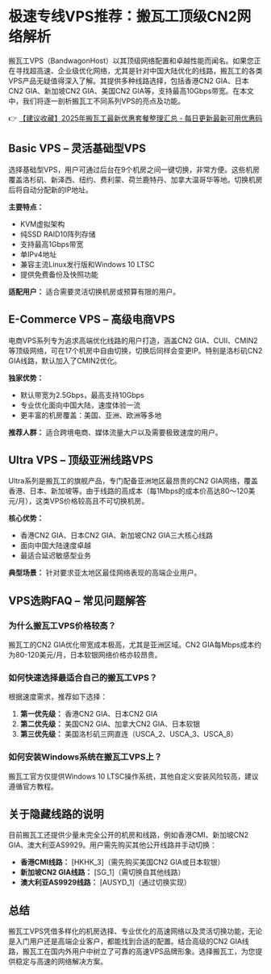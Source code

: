 # 极速专线VPS推荐：搬瓦工顶级CN2网络解析

搬瓦工VPS（BandwagonHost）以其顶级网络配置和卓越性能而闻名。如果您正在寻找超高速、企业级优化网络，尤其是针对中国大陆优化的线路，搬瓦工的各类VPS产品无疑值得深入了解。其提供多种线路选择，包括香港CN2 GIA、日本CN2 GIA、新加坡CN2 GIA、美国CN2 GIA等，支持最高10Gbps带宽。在本文中，我们将逐一剖析搬瓦工不同系列VPS的亮点及功能。

👉 [【建议收藏】2025年搬瓦工最新优惠套餐整理汇总 - 每日更新最新可用优惠码](https://bit.ly/banwagon)

## Basic VPS – 灵活基础型VPS

选择基础型VPS，用户可通过后台在9个机房之间一键切换，非常方便。这些机房覆盖洛杉矶、新泽西、纽约、费利蒙、荷兰鹿特丹、加拿大温哥华等地。切换机房后将自动分配新的IP地址。

**主要特点：**
- KVM虚拟架构
- 纯SSD RAID10阵列存储
- 支持最高1Gbps带宽
- 单IPv4地址
- 兼容主流Linux发行版和Windows 10 LTSC
- 提供免费备份及快照功能

**适配用户：** 适合需要灵活切换机房或预算有限的用户。

## E-Commerce VPS – 高级电商VPS

电商VPS系列专为追求高端优化线路的用户打造，涵盖CN2 GIA、CUII、CMIN2等顶级网络，可在17个机房中自由切换，切换后同样会变更IP。特别是洛杉矶CN2 GIA线路，默认加入了CMIN2优化。

**独家优势：**
- 默认带宽为2.5Gbps，最高支持10Gbps
- 专业优化面向中国大陆，速度体验一流
- 更丰富的机房覆盖：美国、亚洲、欧洲等多地

**推荐人群：** 适合跨境电商、媒体流量大户以及需要极致速度的用户。

## Ultra VPS – 顶级亚洲线路VPS

Ultra系列是搬瓦工的旗舰产品，专门配备亚洲地区最昂贵的CN2 GIA网络，覆盖香港、日本、新加坡等。由于线路的高成本（每1Mbps的成本价高达80〜120美元/月），这类VPS价格较高且不可切换机房。

**核心优势：**
- 香港CN2 GIA、日本CN2 GIA、新加坡CN2 GIA三大核心线路
- 面向中国大陆速度卓越
- 最适合延迟敏感型业务

**典型场景：** 针对要求亚太地区最佳网络表现的高端企业用户。

## VPS选购FAQ – 常见问题解答

### 为什么搬瓦工VPS价格较高？
搬瓦工的CN2 GIA优化带宽成本极高，尤其是亚洲区域。CN2 GIA每Mbps成本约为80-120美元/月，日本软银网络价格亦较昂贵。

### 如何快速选择最适合自己的搬瓦工VPS？
根据速度需求，推荐如下选择：
1. **第一优先级：** 香港CN2 GIA、日本CN2 GIA  
2. **第二优先级：** 美国CN2 GIA、加拿大CN2 GIA、日本软银  
3. **第三优先级：** 美国洛杉矶三网直连（USCA_2、USCA_3、USCA_8）

### 如何安装Windows系统在搬瓦工VPS上？
搬瓦工官方仅提供Windows 10 LTSC操作系统，其他自定义安装风险较高，建议遵循官方教程。

## 关于隐藏线路的说明

目前搬瓦工还提供少量未完全公开的机房和线路，例如香港CMI、新加坡CN2 GIA、澳大利亚AS9929。用户需先购买其他公开线路并手动切换：

- **香港CMI线路：** [HKHK_3]（需先购买美国CN2 GIA或日本软银）  
- **新加坡CN2 GIA线路：** [SG_1]（需切换自其他线路）  
- **澳大利亚AS9929线路：** [AUSYD_1]（通过切换实现）

## 总结

搬瓦工VPS凭借多样化的机房选择、专业优化的高速网络以及灵活切换功能，无论是入门用户还是高端企业客户，都能找到合适的配置。结合高级的CN2 GIA线路，搬瓦工在国内外用户中树立了可靠的高速VPS品牌形象。选择搬瓦工，为您提供稳定与高速的网络解决方案。